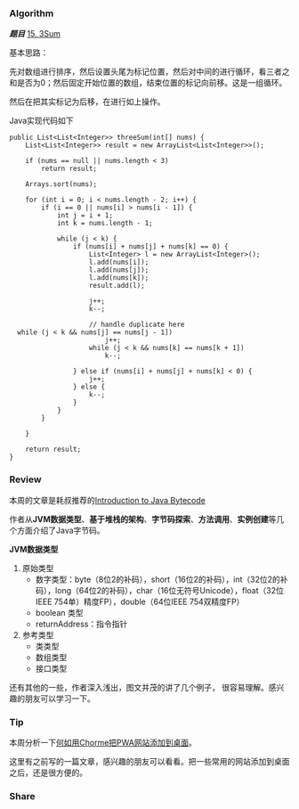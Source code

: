### Algorithm

 ***题目***  [15. 3Sum](https://leetcode.com/problems/3sum/description/) 

基本思路：

先对数组进行排序，然后设置头尾为标记位置，然后对中间的进行循环，看三者之和是否为0；然后固定开始位置的数组，结束位置的标记向前移。这是一组循环。

然后在把其实标记为后移，在进行如上操作。


Java实现代码如下

```
public List<List<Integer>> threeSum(int[] nums) {
    List<List<Integer>> result = new ArrayList<List<Integer>>();

    if (nums == null || nums.length < 3)
        return result;

    Arrays.sort(nums);

    for (int i = 0; i < nums.length - 2; i++) {
        if (i == 0 || nums[i] > nums[i - 1]) {
            int j = i + 1;
            int k = nums.length - 1;

            while (j < k) {
                if (nums[i] + nums[j] + nums[k] == 0) {
                    List<Integer> l = new ArrayList<Integer>();
                    l.add(nums[i]);
                    l.add(nums[j]);
                    l.add(nums[k]);
                    result.add(l);

                    j++;
                    k--;

                    // handle duplicate here
  while (j < k && nums[j] == nums[j - 1])
                        j++;
                    while (j < k && nums[k] == nums[k + 1])
                        k--;

                } else if (nums[i] + nums[j] + nums[k] < 0) {
                    j++;
                } else {
                    k--;
                }
            }
        }

    }

    return result;
}
```


### Review


本周的文章是耗叔推荐的[Introduction to Java Bytecode](https://dzone.com/articles/introduction-to-java-bytecode) 

作者从**JVM数据类型**、**基于堆栈的架构**、**字节码探索**、**方法调用**、**实例创建**等几个方面介绍了Java字节码。

**JVM数据类型**
1. 原始类型
	*	数字类型：byte（8位2的补码），short（16位2的补码），int（32位2的补码），long（64位2的补码），char（16位无符号Unicode），float（32位IEEE 754单）精度FP），double（64位IEEE 754双精度F​​P）
	*	boolean 类型
	*	returnAddress：指令指针
1. 参考类型
	*   类类型
	*   数组类型
	*   接口类型

还有其他的一些，作者深入浅出，图文并茂的讲了几个例子， 很容易理解。感兴趣的朋友可以学习一下。


### Tip

本周分析一下[何如用Chorme把PWA网站添加到桌面](https://wyb1992.github.io/2018/06/02/%E4%BD%95%E5%A6%82%E7%94%A8Chorme%E6%8A%8APWA%E7%BD%91%E7%AB%99%E6%B7%BB%E5%8A%A0%E5%88%B0%E6%A1%8C%E9%9D%A2/)。

这里有之前写的一篇文章，感兴趣的朋友可以看看。把一些常用的网站添加到桌面之后，还是很方便的。


### Share



